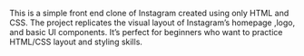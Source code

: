 This is a simple front end clone of Instagram created using only HTML and CSS. The project replicates the visual layout of Instagram’s homepage ,logo, and basic UI components. It’s perfect for beginners who want to practice HTML/CSS layout and styling skills.
